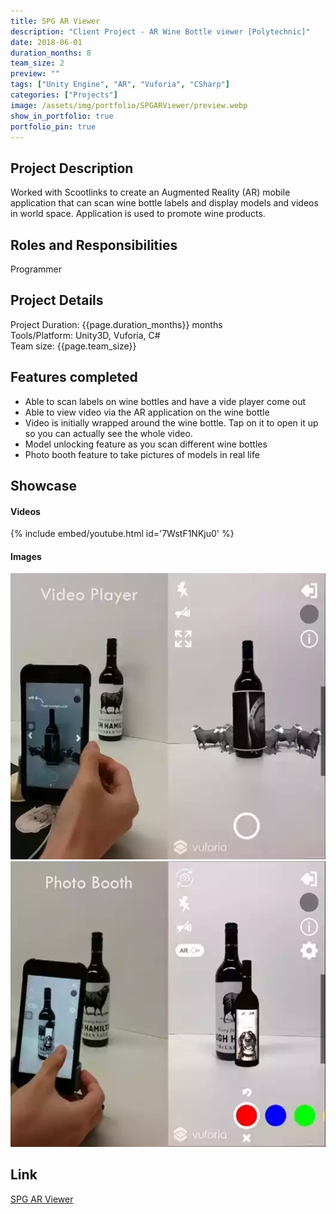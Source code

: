 ```yaml
---
title: SPG AR Viewer 
description: "Client Project - AR Wine Bottle viewer [Polytechnic]"
date: 2018-06-01
duration_months: 8
team_size: 2
preview: ""
tags: ["Unity Engine", "AR", "Vuforia", "CSharp"]
categories: ["Projects"]
image: /assets/img/portfolio/SPGARViewer/preview.webp
show_in_portfolio: true
portfolio_pin: true
---
```


## **Project Description**
Worked with Scootlinks to create an Augmented Reality (AR) mobile application that can scan wine bottle labels and display models and videos in world space. Application is used to promote wine products.

## **Roles and Responsibilities**
Programmer  

## **Project Details**
Project Duration: {{page.duration_months}} months  
Tools/Platform: Unity3D, Vuforia, C#  
Team size: {{page.team_size}}  

## Features completed  
- Able to scan labels on wine bottles and have a vide player come out
- Able to view video via the AR application on the wine bottle
- Video is initially wrapped around the wine bottle. Tap on it to open it up so you can actually see the whole video.
- Model unlocking feature as you scan different wine bottles
- Photo booth feature to take pictures of models in real life 

## **Showcase**
#### Videos  
{% include embed/youtube.html id='7WstF1NKju0' %}  

#### Images  
![](/assets/img/portfolio/SPGARViewer/1.webp)  
![](/assets/img/portfolio/SPGARViewer/2.webp)  


## **Link**
[SPG AR Viewer](https://appadvice.com/app/spg-ar/1449350988)  
